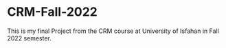# CRM-Fall-2022
This is my final Project from the CRM course at University of Isfahan in Fall 2022 semester.
